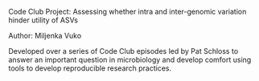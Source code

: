 Code Club Project: Assessing whether intra and inter-genomic variation
hinder utility of ASVs

Author: Miljenka Vuko

Developed over a series of Code Club episodes led by Pat Schloss to answer
an important question in microbiology and develop comfort using tools to 
develop reproducible research practices.
